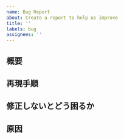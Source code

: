 ```yaml
---
name: Bug Report
about: Create a report to help us improve
title: ''
labels: bug
assignees: ''
---
```


<!-- LABEL: fix/{server,react,html/css/other} のうち一つ以上をつけてください -->
## 概要
<!-- 1~2行程度で具体的に説明してください。例えば、「全員とフレンドになったとき、Home 画面のロードが終わらない」など-->

## 再現手順
<!-- 概要から明らかでない、特定の手順が必要な場合。
例: 
1. [手順1]
2. [手順2]
3. [手順3] -->

## 修正しないとどう困るか
<!-- 明らかでない場合。 -->

## 原因
<!-- 分かる場合かつ自明でない場合。
例えば、「useEffect の依存先の関数が描画する度に更新されるため」など -->